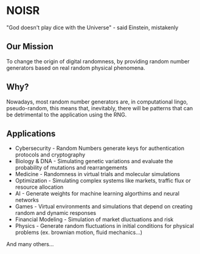 # NOISR

"God doesn't play dice with the Universe" - said Einstein, mistakenly

## Our Mission

To change the origin of digital randomness, by providing random number generators based on real random physical phenomena.

## Why?

Nowadays, most random number generators are, in computational lingo, pseudo-random, this means that, inevitably, there will be patterns that can be detrimental to the application using the RNG.

## Applications

- Cybersecurity - Random Numbers generate keys for authentication protocols and cryptography
- Biology & DNA - Simulating genetic variations and evaluate the probability of mutations and rearrangements
- Medicine - Randomness in virtual trials and molecular simulations
- Optimization - Simulating complex systems like markets, traffic flux or resource allocation
- AI - Generate weights for machine learning algorthims and neural networks
- Games - Virtual environments and simulations that depend on creating random and dynamic responses
- Financial Modeling - Simulation of market dluctuations and risk
- Physics - Generate random fluctuations in initial conditions for physical problems (ex. brownian motion, fluid mechanics...)

And many others...
